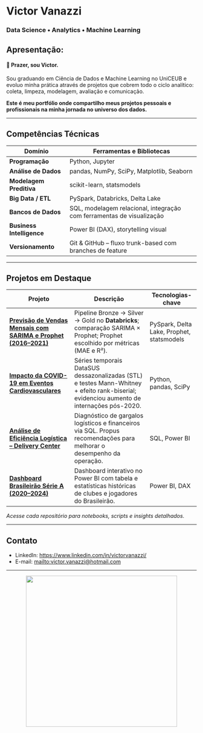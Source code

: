 # Victor Vanazzi  
### Data Science • Analytics • Machine Learning




## Apresentação:

#### 👋 Prazer, sou Victor.
Sou graduando em Ciência de Dados e Machine Learning no UniCEUB e evoluo minha prática através de projetos que cobrem todo o ciclo analítico: coleta, limpeza, modelagem, avaliação e comunicação.

**Este é meu portfólio onde compartilho meus projetos pessoais e profissionais na minha jornada no universo dos dados.**

---
## Competências Técnicas

| Domínio | Ferramentas e Bibliotecas |
|---------|---------------------------|
| **Programação** | Python, Jupyter|
| **Análise de Dados** | pandas, NumPy, SciPy, Matplotlib, Seaborn |
| **Modelagem Preditiva** | scikit-learn, statsmodels |
| **Big Data / ETL** | PySpark, Databricks, Delta Lake |
| **Bancos de Dados** | SQL, modelagem relacional, integração com ferramentas de visualização |
| **Business Intelligence** | Power BI (DAX), storytelling visual |
| **Versionamento** | Git & GitHub – fluxo trunk-based com branches de feature |

---

## Projetos em Destaque

| Projeto | Descrição | Tecnologias-chave |
|---------|-----------|-------------------|
| [**Previsão de Vendas Mensais com SARIMA e Prophet (2016–2021)**](https://github.com/victorvanazzi/store-sales-forecasting) | Pipeline Bronze → Silver → Gold no **Databricks**; comparação SARIMA × Prophet; Prophet escolhido por métricas (MAE e R²). | PySpark, Delta Lake, Prophet, statsmodels |
| [**Impacto da COVID-19 em Eventos Cardiovasculares**](https://github.com/victorvanazzi/impacto-covid-eventos-cardiovasculares/) | Séries temporais DataSUS dessazonalizadas (STL) e testes Mann-Whitney + efeito rank-biserial; evidenciou aumento de internações pós-2020. | Python, pandas, SciPy |
| [**Análise de Eficiência Logística – Delivery Center**](https://github.com/victorvanazzi/analise-sql-case-delivery/) | Diagnóstico de gargalos logísticos e financeiros via SQL. Propus recomendações para melhorar o desempenho da operação. | SQL, Power BI |
| [**Dashboard Brasileirão Série A (2020–2024)**](https://github.com/victorvanazzi/dashboard-serie-a/) | Dashboard interativo no Power BI com tabela e estatísticas históricas de clubes e jogadores do Brasileirão. | Power BI, DAX |

_Acesse cada repositório para notebooks, scripts e insights detalhados._

---

## Contato

- LinkedIn: <https://www.linkedin.com/in/victorvanazzi/>
- E-mail: <mailto:victor.vanazzi@hotmail.com>

---

<p align="center">
  <img src="https://github.com/user-attachments/assets/2eddf6b2-80ce-4635-b878-cbb428e0c660" width="400"/>
</p>
